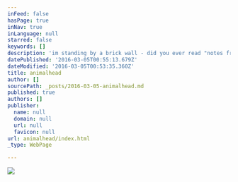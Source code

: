 ```yaml
---
inFeed: false
hasPage: true
inNav: true
inLanguage: null
starred: false
keywords: []
description: 'im standing by a brick wall - did you ever read "notes from underground" ?'
datePublished: '2016-03-05T00:55:13.679Z'
dateModified: '2016-03-05T00:53:35.360Z'
title: animalhead
author: []
sourcePath: _posts/2016-03-05-animalhead.md
published: true
authors: []
publisher:
  name: null
  domain: null
  url: null
  favicon: null
url: animalhead/index.html
_type: WebPage

---
```

![](https://the-grid-user-content.s3-us-west-2.amazonaws.com/1da42437-50a2-4a50-92d2-5365af22c6ba.jpg)
